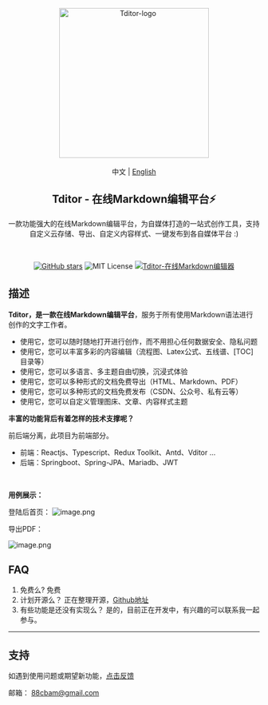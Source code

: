 

<p align="center">
  <a href="https://github.com/cbamls/online-markdown-editor-portal">
    <img src="https://b3logfile.com/file/2022/05/ditor-85a3d94d.png" alt="Tditor-logo" width="300" />
  </a>
<br>
<br>中文 | <a href="https://md.6aiq.com">English</a>

</p>

<h2 align="center">Tditor - 在线Markdown编辑平台⚡️</h2>

<p align="center">一款功能强大的在线Markdown编辑平台，为自媒体打造的一站式创作工具，支持自定义云存储、导出、自定义内容样式、一键发布到各自媒体平台 :)</p>

<br>

<p align="center">
  <a href="https://github.com/cbamls/tditor-online-markdown-portal/stargazers"><img src="https://img.shields.io/github/stars/cbamls/tditor-online-markdown-portal.svg?style=popout-square" alt="GitHub stars"></a>
  <img alt="MIT License" src="https://img.shields.io/github/license/cbamls/tditor-online-markdown-portal"/>
 <a href="https://tditor.com"><img src="https://img.shields.io/badge/Tditor-在线地址-red.svg?style=popout-square" alt="Tditor-在线Markdown编辑器"></a>
</p>

## 描述

**Tditor，是一款在线Markdown编辑平台**，服务于所有使用Markdown语法进行创作的文字工作者。

* 使用它，您可以随时随地打开进行创作，而不用担心任何数据安全、隐私问题
* 使用它，您可以丰富多彩的内容编辑（流程图、Latex公式、五线谱、[TOC]目录等）
* 使用它，您可以多语言、多主题自由切换，沉浸式体验
* 使用它，您可以多种形式的文档免费导出（HTML、Markdown、PDF）
* 使用它，您可以多种形式的文档免费发布（CSDN、公众号、私有云等）
* 使用它，您可以自定义管理图床、文章、内容样式主题

**丰富的功能背后有着怎样的技术支撑呢？**

前后端分离，此项目为前端部分。

* 前端：Reactjs、Typescript、Redux Toolkit、Antd、Vditor ...
* 后端：Springboot、Spring-JPA、Mariadb、JWT

<br>

**用例展示：**

登陆后首页：
![image.png](https://b3logfile.com/file/2022/06/image-1cb9e08c.png)

导出PDF：

![image.png](https://b3logfile.com/file/2022/06/image-43b938d6.png)

## FAQ

1. 免费么?
   免费
2. 计划开源么？
   正在整理开源，[Github地址](https://github.com/cbamls/tditor-online-markdown-portal)
3. 有些功能是还没有实现么？
   是的，目前正在开发中，有兴趣的可以联系我一起参与。

---

## 支持

如遇到使用问题或期望新功能，[点击反馈](https://support.qq.com/products/408537)

邮箱： 88cbam@gmail.com
